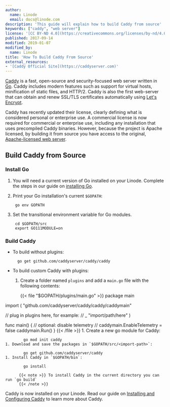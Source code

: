 ```yaml
---
author:
  name: Linode
  email: docs@linode.com
description: 'This guide will explain how to build Caddy from source'
keywords: ["caddy", "web server"]
license: '[CC BY-ND 4.0](https://creativecommons.org/licenses/by-nd/4.0)'
published: 2017-09-14
modified: 2019-01-07
modified_by:
  name: Linode
title: 'How To Build Caddy From Source'
external_resources:
- '[Caddy Official Site](https://caddyserver.com)'
---
```


[Caddy](https://caddyserver.com/) is a fast, open-source and security-focused web server written in [Go](https://golang.org/). Caddy includes modern features such as support for virtual hosts, minification of static files, and HTTP/2. Caddy is also the first web-server that can obtain and renew SSL/TLS certificates automatically using [Let's Encrypt](https://letsencrypt.org/).

Caddy has recently updated their license, clearly defining what is considered personal or enterprise use. A commercial license is now required for commercial or enterprise use, including any installation that uses precompiled Caddy binaries. However, because the project is Apache licensed, by building it from source you have access to the original, [Apache-licensed web server](https://twitter.com/mholt6/status/908041929438371840).

## Build Caddy from Source
### Install Go

1. You will need a current version of Go installed on your Linode. Complete the steps in our guide on [installing Go](/docs/development/go/install-go-on-ubuntu/).

1. Print your Go installation's current `$GOPATH`:

        go env GOPATH

1. Set the transitional environment variable for Go modules.

        cd $GOPATH/src
        export GO111MODULE=on

### Build Caddy

* To build without plugins:

        go get github.com/caddyserver/caddy/caddy

* To build custom Caddy with plugins:
    1. Create a folder named `plugins` and add a `main.go` file with the following contents:

        {{< file "$GOPATH/plugins/main.go" >}}
package main

import (
  "github.com/caddyserver/caddy/caddy/caddymain"

  // plug in plugins here, for example:
  // _ "import/path/here"
)

func main() {
  // optional: disable telemetry
  // caddymain.EnableTelemetry = false
  caddymain.Run()
}
    {{< /file >}}
    1. Create a new go module for Caddy:

            go mod init caddy
    1. Download and save the packages in `$GOPATH/src/<import-path>`:

            go get github.com/caddyserver/caddy
    1. Install Caddy in `$GOPATH/bin`:

            go install

          {{< note >}} To install Caddy in the current directory you can run `go build`
          {{< /note >}}

Caddy is now installed on your Linode. Read our guide on [Installing and Configuring Caddy](/docs/web-servers/caddy/install-and-configure-caddy-on-centos-7/) to learn more about Caddy.
